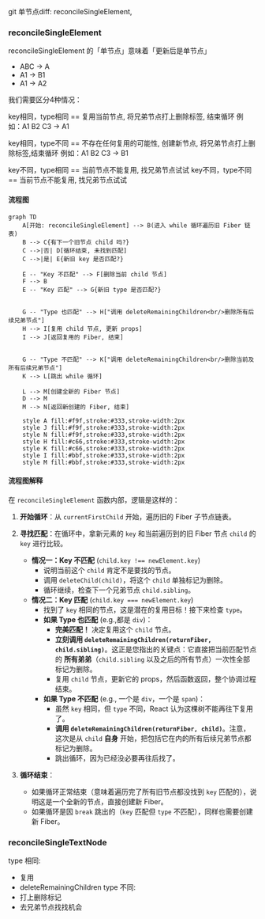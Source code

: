 git
单节点diff: reconcileSingleElement,

### reconcileSingleElement

reconcileSingleElement 的「单节点」意味着「更新后是单节点」

- ABC -> A
- A1 -> B1
- A1 -> A2

我们需要区分4种情况：

key相同，type相同 == 复用当前节点, 将兄弟节点打上删除标签, 结束循环
例如：A1 B2 C3 -> A1

key相同，type不同 == 不存在任何复用的可能性, 创建新节点, 将兄弟节点打上删除标签,结束循环
例如：A1 B2 C3 -> B1

key不同，type相同 == 当前节点不能复用, 找兄弟节点试试
key不同，type不同 == 当前节点不能复用, 找兄弟节点试试

#### 流程图

```mermaid
graph TD
    A[开始: reconcileSingleElement] --> B(进入 while 循环遍历旧 Fiber 链表)
    B --> C{有下一个旧节点 child 吗?}
    C -->|否| D[循环结束, 未找到匹配]
    C -->|是| E{新旧 key 是否匹配?}

    E -- "Key 不匹配" --> F[删除当前 child 节点]
    F --> B
    E -- "Key 匹配" --> G{新旧 type 是否匹配?}


    G -- "Type 也匹配" --> H["调用 deleteRemainingChildren<br/>删除所有后续兄弟节点"]
    H --> I[复用 child 节点, 更新 props]
    I --> J[返回复用的 Fiber, 结束]


    G -- "Type 不匹配" --> K["调用 deleteRemainingChildren<br/>删除当前及所有后续兄弟节点"]
    K --> L[跳出 while 循环]

    L --> M[创建全新的 Fiber 节点]
    D --> M
    M --> N[返回新创建的 Fiber, 结束]

    style A fill:#f9f,stroke:#333,stroke-width:2px
    style J fill:#f9f,stroke:#333,stroke-width:2px
    style N fill:#f9f,stroke:#333,stroke-width:2px
    style H fill:#c66,stroke:#333,stroke-width:2px
    style K fill:#c66,stroke:#333,stroke-width:2px
    style I fill:#bbf,stroke:#333,stroke-width:2px
    style M fill:#bbf,stroke:#333,stroke-width:2px
```

#### 流程图解释

在 `reconcileSingleElement` 函数内部，逻辑是这样的：

1. **开始循环**：从 `currentFirstChild` 开始，遍历旧的 Fiber 子节点链表。
2. **寻找匹配**：在循环中，拿新元素的 `key` 和当前遍历到的旧 Fiber 节点 `child` 的 `key` 进行比较。

   - **情况一：Key 不匹配** (`child.key !== newElement.key`)
     - 说明当前这个 `child` 肯定不是要找的节点。
     - 调用 `deleteChild(child)`，将这个 `child` 单独标记为删除。
     - 循环继续，检查下一个兄弟节点 `child.sibling`。
   - **情况二：Key 匹配** (`child.key === newElement.key`)
     - 找到了 `key` 相同的节点，这是潜在的复用目标！接下来检查 `type`。
     - **如果 Type 也匹配** (e.g.,都是 `div`)：
       - **完美匹配！** 决定复用这个 `child` 节点。
       - **立刻调用 `deleteRemainingChildren(returnFiber, child.sibling)`**。这正是您指出的关键点：它直接把当前匹配节点的 **所有弟弟**（`child.sibling` 以及之后的所有节点）一次性全部标记为删除。
       - 复用 `child` 节点，更新它的 props，然后函数返回，整个协调过程结束。
     - **如果 Type 不匹配** (e.g., 一个是 `div`，一个是 `span`)：
       - 虽然 `key` 相同，但 `type` 不同，React 认为这棵树不能再往下复用了。
       - **调用 `deleteRemainingChildren(returnFiber, child)`**。注意，这次是从 `child` **自身** 开始，把包括它在内的所有后续兄弟节点都标记为删除。
       - 跳出循环，因为已经没必要再往后找了。

3. **循环结束**：

   - 如果循环正常结束（意味着遍历完了所有旧节点都没找到 `key` 匹配的），说明这是一个全新的节点，直接创建新 Fiber。
   - 如果循环是因 `break` 跳出的（`key` 匹配但 `type` 不匹配），同样也需要创建新 Fiber。

### reconcileSingleTextNode

type 相同:

- 复用
- deleteRemainingChildren
  type 不同:
- 打上删除标记
- 去兄弟节点找找机会
